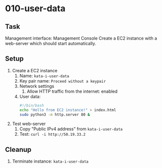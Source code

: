 # 010-user-data

## Task
Management interface: Management Console
Create a EC2 instance with a web-server which should start automatically.

## Setup
1. Create a EC2 instance
    1. Name: `kata-i-user-data`
    2. Key pair name: `Proceed without a keypair`
    3. Network settings
        1. Allow HTTP traffic from the internet: enabled
    4. User data:
        ```bash
        #!/bin/bash
        echo "Hello from EC2 instance!" > index.html
        sudo python3 -m http.server 80 &
        ```
2. Test web-server
    1. Copy "Public IPv4 address" from `kata-i-user-data`
    2. Test: `curl -i http://50.19.33.2`

## Cleanup
1. Terminate instance: `kata-i-user-data`
